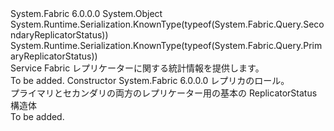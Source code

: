 <Type Name="ReplicatorStatus" FullName="System.Fabric.Query.ReplicatorStatus">
  <TypeSignature Language="C#" Value="public abstract class ReplicatorStatus" />
  <TypeSignature Language="ILAsm" Value=".class public auto ansi abstract beforefieldinit ReplicatorStatus extends System.Object" />
  <TypeSignature Language="DocId" Value="T:System.Fabric.Query.ReplicatorStatus" />
  <TypeSignature Language="VB.NET" Value="Public MustInherit Class ReplicatorStatus" />
  <TypeSignature Language="F#" Value="type ReplicatorStatus = class" />
  <AssemblyInfo>
    <AssemblyName>System.Fabric</AssemblyName>
    <AssemblyVersion>6.0.0.0</AssemblyVersion>
  </AssemblyInfo>
  <Base>
    <BaseTypeName>System.Object</BaseTypeName>
  </Base>
  <Interfaces />
  <Attributes>
    <Attribute>
      <AttributeName>System.Runtime.Serialization.KnownType(typeof(System.Fabric.Query.SecondaryReplicatorStatus))</AttributeName>
    </Attribute>
    <Attribute>
      <AttributeName>System.Runtime.Serialization.KnownType(typeof(System.Fabric.Query.PrimaryReplicatorStatus))</AttributeName>
    </Attribute>
  </Attributes>
  <Docs>
    <summary>
      <para>Service Fabric レプリケーターに関する統計情報を提供します。</para>
    </summary>
    <remarks>To be added.</remarks>
  </Docs>
  <Members>
    <Member MemberName=".ctor">
      <MemberSignature Language="C#" Value="protected ReplicatorStatus (System.Fabric.ReplicaRole role);" />
      <MemberSignature Language="ILAsm" Value=".method familyhidebysig specialname rtspecialname instance void .ctor(valuetype System.Fabric.ReplicaRole role) cil managed" />
      <MemberSignature Language="DocId" Value="M:System.Fabric.Query.ReplicatorStatus.#ctor(System.Fabric.ReplicaRole)" />
      <MemberSignature Language="VB.NET" Value="Protected Sub New (role As ReplicaRole)" />
      <MemberSignature Language="F#" Value="new System.Fabric.Query.ReplicatorStatus : System.Fabric.ReplicaRole -&gt; System.Fabric.Query.ReplicatorStatus" Usage="new System.Fabric.Query.ReplicatorStatus role" />
      <MemberType>Constructor</MemberType>
      <AssemblyInfo>
        <AssemblyName>System.Fabric</AssemblyName>
        <AssemblyVersion>6.0.0.0</AssemblyVersion>
      </AssemblyInfo>
      <Parameters>
        <Parameter Name="role" Type="System.Fabric.ReplicaRole" />
      </Parameters>
      <Docs>
        <param name="role">レプリカのロール。</param>
        <summary>
            プライマリとセカンダリの両方のレプリケーター用の基本の ReplicatorStatus 構造体
            </summary>
        <remarks>To be added.</remarks>
      </Docs>
    </Member>
  </Members>
</Type>